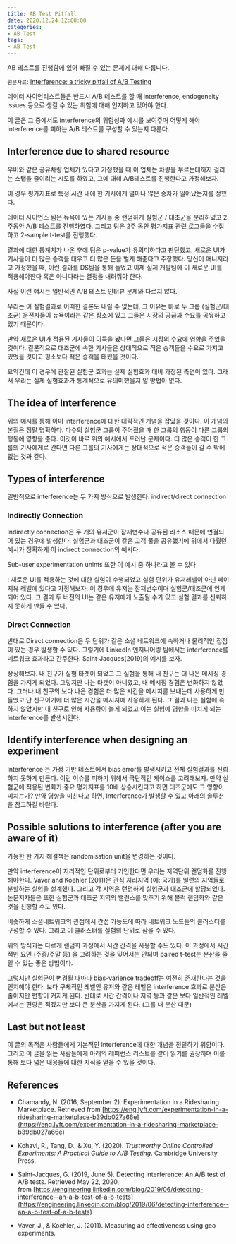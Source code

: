 ```yaml
---
title: AB Test Pitfall
date: 2020.12.24 12:00:00
categories:
- AB Test
tags:
- AB Test
---
```


AB 테스트를 진행함에 있어 빠질 수 있는 문제에 대해 다룹니다.

`원문자료`: [Interference: a tricky pitfall of A/B Testing](https://towardsdatascience.com/interference-a-tricky-pitfall-of-a-b-testing-f940464cb5a0)

데이터 사이언티스트들은 반드시 A/B 테스트를 할 때 interference, endogeneity issues 등으로 생길 수 있는 위험에 대해 인지하고 있어야 한다. 

이 글은 그 중에서도 interference의 위험성과 예시를 보여주며 어떻게 해야 interference를 피하는 A/B 테스트를 구성할 수 있는지 다룬다.

## Interference due to shared resource

우버와 같은 공유차량 업체가 있다고 가정했을 때 이 업체는 차량을 부르는데까지 걸리는 스탭을 줄이려는 시도를 하였고, 그에 대해 A/B테스트를 진행한다고 가정해보자.

이 경우 평가지표로 특정 시간 내에 한 기사에게 얼마나 많은 승차가 일어났는지를 정했다.

데이터 사이언스 팀은 뉴욕에 있는 기사들 중 랜덤하게 실험군 / 대조군을 분리하였고 2주동안 A/B 테스트를 진행하였다. 그리고 팀은 2주 동안 평가지표 관련 로그들을 수집하고 2-sample t-test를 진행했다.

결과에 대한 통계치가 나온 후에 팀은 p-value가 유의미하다고 판단했고, 새로운 UI가 기사들이 더 많은 승객을 태우고 더 많은 돈을 벌게 해준다고 주장했다. 당신이 매니저라고 가정했을 때, 이런 결과를 DS팀을 통해 들었고 이제 실제 개발팀에 이 새로운 UI를 적용해야한다 혹은 아니다라는 결정을 내려줘야 한다.

사실 이런 얘시는 일반적인 A/B 테스트 인터뷰 문제와 다르지 않다.

우리는 이 실험결과로 어떠한 결론도 내릴 수 없는데, 그 이유는 바로 두 그룹 (실험군/대조군) 운전자들이 뉴욕이라는 같은 장소에 있고 그들은 시장의 공급과 수요를 공유하고 있기 때문이다.

만약 새로운 UI가 적용된 기사들이 이득을 봤다면 그들은 시장의 수요에 영향을 주었을 것이다. 결론적으로 대조군에 속한 기사들은 상대적으로 적은 승객들을 수요로 가지고 있었을 것이고 평소보다 적은 승객을 태웠을 것이다. 

요약컨데 이 경우에 관찰된 실험군 효과는 실제 실험효과 대비 과장된 측면이 있다. 그래서 우리는 실제 실험효과가 통계적으로 유의미했을지 알 방법이 없다.

## The idea of Interference

위의 예시를 통해 아마 interference에 대한 대략적인 개념을 잡았을 것이다. 이 개념의 본질은 정말 명확하다. 다수의 실험군 그룹이 주어졌을 때 한 그룹의 행동이 다른 그룹의 행동에 영향을 준다. 이것이 바로 위의 예시에서 드러난 문제이다. 더 많은 승객이 한 그룹의 기사에게로 간다면 다른 그룹의 기사에게는 상대적으로 적은 승객들이 갈 수 밖에 없는 것과 같다.

## Types of interference

일반적으로 interference는 두 가지 방식으로 발생한다: indirect/direct connection

### Indirectly Connection

Indirectly connection은 두 개의 유저군이 잠재변수나 공유된 리소스 때문에 연결되어 있는 경우에 발생한다. 실험군과 대조군이 같은 고객 풀을 공유했기에 위에서 다뤘던 예시가 정확하게 이 indirect connection의 예시다.

Sub-user experimentation unints 또한 이 예시 중 하나라고 볼 수 있다

: 새로운 UI를 적용하는 것에 대한 실험이 수행되었고 실험 단위가 유저레벨이 아닌 페이지뷰 레벨에 있다고 가정해보자. 이 경우에 유저는 잠재변수이며 실험군/대조군에 연계되어 있다. 그 결과 두 버전의 UI는 같은 유저에게 노출될 수가 있고 실험 결과를 신뢰하지 못하게 만들 수 있다.

### Direct Connection

반대로 Direct connection은 두 단위가 같은 소셜 네트워크에 속하거나 물리적인 접점이 있는 경우 발생할 수 있다. 그렇기에 LinkedIn 엔지니어링 팀에서는 interference를 네트워크 효과라고 간주한다. Saint-Jacques(2019)의 예시를 보자.

상상해보자. 내 친구가 실험 타겟이 되었고 그 실험을 통해 내 친구는 더 나은 메시징 경험을 가지게 되었다. 그렇지만 나는 타겟이 아니였고, 내 메시징 경험은 변화하지 않았다. 그러나 내 친구의 보다 나은 경험은 더 많은 시간을 메시지를 보내는데 사용하게 만들었고 난 친구이기에 더 많은 시간을 메시지에 사용하게 된다. 그 결과 나는 실험에 속하지 않았지만 내 친구로 인해 사용량이 늘게 되었고 이는 실험에 영향을 미치게 되는 Interference를 발생시킨다.

## Identify interference when designing an experiment

Interference 는 가정 기반 테스트에서 bias error를 발생시키고 전체 실험결과를 신뢰하지 못하게 만든다. 이런 이슈를 피하기 위해서 극단적인 케이스를 고려해보자. 만약 실험군에 적용된 변화가  중요  평가지표를 10배 상승시킨다고 하면 대조군에도 그 영향이 미치는가? 만약 영향을 미친다고 하면, Interference가 발생할 수 있고 아래의 솔루션을 참고하길 바란다.

## Possible solutions to interference (after you are aware of it)

가능한 한 가지 해결책은 randomisation unit을 변경하는 것이다.

만약 interference이 지리적인 단위로부터 기인한다면 우리는 지역단위 랜덤화를 진행해야한다. Vaver and Koehler (2011)은 관심 지리지역 (예: 국가)를 일련의 지역들로 분할하는 실험을 설계했다. 그리고 각 지역은 랜덤하게 실험군과 대조군에 할당되었다. 논문저자들은 또한 실험군과 대조군 지역의 밸런스를 맞추기 위해 블럭 랜덤화와 같은 것을 진행할 수도 있다.

비슷하게 소셜네트워크의 관점에서 간섭 가능도에 따라 네트워크 노드들의 클러스터를 구성할 수 있다. 그리고 이 클러스터를 실험의 단위로 삼을 수 있다.

위의 방식과는 다르게 랜덤화 과정에서 시간 간격을 사용할 수도 있다. 이 과정에서 시간적인 요인 (주중/주말 등) 을 고려하는 것을 잊어서는 안되며 paired t-test는 분산을 줄일 수 있는 좋은 방법이다.

그렇지만 실험군이 변경될 때마다 bias-varience tradeoff는 여전히 존재한다는 것을 인지해야 한다. 보다 구체적인 레벨인 유저와 같은 레벨은 interference 효과로 분산은 줄이지만 편향이 커지게 된다. 반대로 시간 간격이나 지역 등과 같은 보다 일반적인 레벨에서는 편향은 적겠지만 보다 큰 분산을 가지게 된다. (그룹 내 분산 때문)

## Last but not least

이 글의 목적은 사람들에게 기본적인 interference에 대한 개념을 전달하기 위함이다. 그리고 이 글을 읽는 사람들에게 아래의 레퍼런스 리스트를 같이 읽기를 권장하며 이를 통해 보다 넓은 내용들에 대한 지식을 얻을 수 있을 것이다.

## References

- Chamandy, N. (2016, September 2). Experimentation in a Ridesharing Marketplace. Retrieved from [https://eng.lyft.com/experimentation-in-a-ridesharing-marketplace-b39db027a66e](https://eng.lyft.com/experimentation-in-a-ridesharing-marketplace-b39db027a66e)

- Kohavi, R., Tang, D., & Xu, Y. (2020). *Trustworthy Online Controlled Experiments: A Practical Guide to A/B Testing*. Cambridge University Press.

- Saint-Jacques, G. (2019, June 5). Detecting interference: An A/B test of A/B tests. Retrieved May 22, 2020, from [https://engineering.linkedin.com/blog/2019/06/detecting-interference--an-a-b-test-of-a-b-tests](https://engineering.linkedin.com/blog/2019/06/detecting-interference--an-a-b-test-of-a-b-tests)

- Vaver, J., & Koehler, J. (2011). Measuring ad effectiveness using geo experiments.